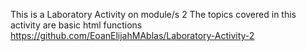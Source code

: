 This is a Laboratory Activity on module/s 2
The topics covered in this activity are basic html functions
https://github.com/EoanElijahMAblas/Laboratory-Activity-2
